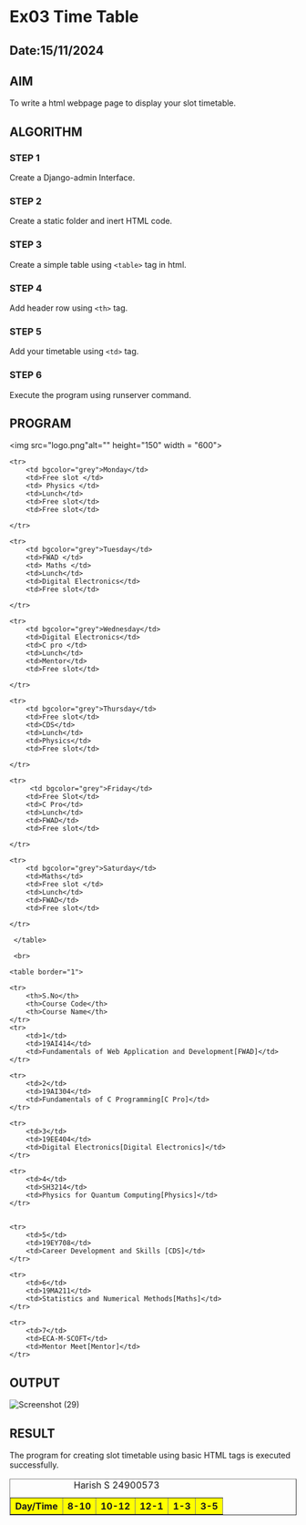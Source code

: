 # Ex03 Time Table
## Date:15/11/2024

## AIM
To write a html webpage page to display your slot timetable.

## ALGORITHM
### STEP 1
Create a Django-admin Interface.

### STEP 2
Create a static folder and inert HTML code.

### STEP 3
Create a simple table using ```<table>``` tag in html.

### STEP 4
Add header row using ```<th>``` tag.

### STEP 5
Add your timetable using ```<td>``` tag.

### STEP 6
Execute the program using runserver command.

## PROGRAM
<img src="logo.png"alt="" height="150" width = "600">     
<table border="1" cellpadding="10">
    <caption>Harish S 24900573</caption>
    <tr bgcolor="yellow">
        <th>Day/Time</th>
        <th>8-10</th>
        <th>10-12</th>
        <th>12-1</th>
        <th>1-3</th>
        <th>3-5</th>
    </tr>
    
    <tr>
        <td bgcolor="grey">Monday</td>
        <td>Free slot </td>
        <td> Physics </td>
        <td>Lunch</td>
        <td>Free slot</td>
        <td>Free slot</td>
     
    </tr>
    
    <tr>
        <td bgcolor="grey">Tuesday</td>
        <td>FWAD </td>
        <td> Maths </td>
        <td>Lunch</td>
        <td>Digital Electronics</td>
        <td>Free slot</td>
     
    </tr>
    
    <tr>
        <td bgcolor="grey">Wednesday</td>
        <td>Digital Electronics</td>
        <td>C pro </td>
        <td>Lunch</td>
        <td>Mentor</td>
        <td>Free slot</td>
     
    </tr>
    
    <tr>
        <td bgcolor="grey">Thursday</td>
        <td>Free slot</td>
        <td>CDS</td>
        <td>Lunch</td>
        <td>Physics</td>
        <td>Free slot</td>
     
    </tr>
    
    <tr>
         <td bgcolor="grey">Friday</td>
        <td>Free Slot</td>
        <td>C Pro</td>
        <td>Lunch</td>
        <td>FWAD</td>
        <td>Free slot</td>
     
    </tr>
    
    <tr>
        <td bgcolor="grey">Saturday</td>
        <td>Maths</td>
        <td>Free slot </td>
        <td>Lunch</td>
        <td>FWAD</td>
        <td>Free slot</td>
     
    </tr>
    
     </table>
    
     <br>
    
    <table border="1">
    
    <tr>
        <th>S.No</th>
        <th>Course Code</th>
        <th>Course Name</th>
    </tr>
    <tr>
        <td>1</td>
        <td>19AI414</td>
        <td>Fundamentals of Web Application and Development[FWAD]</td>
    </tr>
    
    <tr>
        <td>2</td>
        <td>19AI304</td>
        <td>Fundamentals of C Programming[C Pro]</td>
    </tr>
    
    <tr>
        <td>3</td>
        <td>19EE404</td>
        <td>Digital Electronics[Digital Electronics]</td>
    </tr>
    
    <tr>
        <td>4</td>
        <td>SH3214</td>
        <td>Physics for Quantum Computing[Physics]</td>
    </tr>
    
    
    <tr>
        <td>5</td>
        <td>19EY708</td>
        <td>Career Development and Skills [CDS]</td>
    </tr>
    
    <tr>
        <td>6</td>
        <td>19MA211</td>
        <td>Statistics and Numerical Methods[Maths]</td>
    </tr>
    
    <tr>
        <td>7</td>
        <td>ECA-M-SCOFT</td>
        <td>Mentor Meet[Mentor]</td>
    </tr>

## OUTPUT
![Screenshot (29)](https://github.com/user-attachments/assets/0b02f5c7-ac0c-4a68-8c54-9162c695389b)


## RESULT
The program for creating slot timetable using basic HTML tags is executed successfully.
